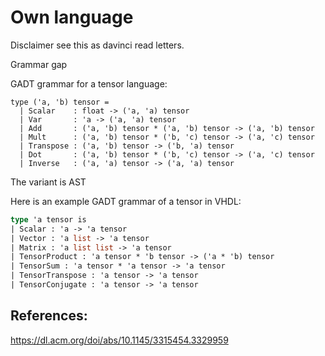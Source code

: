 # Own language

Disclaimer see this as davinci read letters.

Grammar gap 

GADT grammar for a tensor language:

```
type ('a, 'b) tensor =
  | Scalar    : float -> ('a, 'a) tensor
  | Var       : 'a -> ('a, 'a) tensor
  | Add       : ('a, 'b) tensor * ('a, 'b) tensor -> ('a, 'b) tensor
  | Mult      : ('a, 'b) tensor * ('b, 'c) tensor -> ('a, 'c) tensor
  | Transpose : ('a, 'b) tensor -> ('b, 'a) tensor
  | Dot       : ('a, 'b) tensor * ('b, 'c) tensor -> ('a, 'c) tensor
  | Inverse   : ('a, 'a) tensor -> ('a, 'a) tensor

```

The variant is AST 



Here is an example GADT grammar of a tensor in VHDL:

```ocaml 
type 'a tensor is
| Scalar : 'a -> 'a tensor
| Vector : 'a list -> 'a tensor
| Matrix : 'a list list -> 'a tensor
| TensorProduct : 'a tensor * 'b tensor -> ('a * 'b) tensor
| TensorSum : 'a tensor * 'a tensor -> 'a tensor
| TensorTranspose : 'a tensor -> 'a tensor
| TensorConjugate : 'a tensor -> 'a tensor


```



## References:

https://dl.acm.org/doi/abs/10.1145/3315454.3329959

